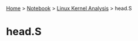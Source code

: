 <a href="../../">Home</a> > <a href="../notebook">Notebook</a> > <a href="./">Linux Kernel Analysis</a> > head.S

# head.S





